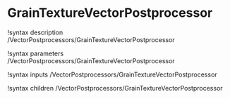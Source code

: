 <!-- MOOSE Documentation Stub: Remove this when content is added. -->

# GrainTextureVectorPostprocessor

!syntax description /VectorPostprocessors/GrainTextureVectorPostprocessor

!syntax parameters /VectorPostprocessors/GrainTextureVectorPostprocessor

!syntax inputs /VectorPostprocessors/GrainTextureVectorPostprocessor

!syntax children /VectorPostprocessors/GrainTextureVectorPostprocessor
